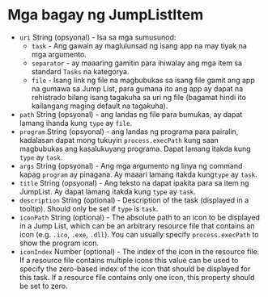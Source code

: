# Mga bagay ng JumpListItem

* `uri` String (opsyonal) - Isa sa mga sumusunod: 
  * `task` - Ang gawain ay maglulunsad ng isang app na may tiyak na mga argumento.
  * `separator` - ay maaaring gamitin para ihiwalay ang mga item sa standard `Tasks` na kategorya.
  * `file` - Isang link ng file na magbubukas sa isang file gamit ang app na gumawa sa Jump List, para gumana ito ang app ay dapat na rehistrado bilang isang tagakuha sa uri ng file (bagamat hindi ito kailangang maging default na tagakuha).
* `path` String (opsyonal) - ang landas ng file para bumukas, ay dapat lamang ihanda kung `type` ay `file`.
* `program` String (opsyonal) - ang landas ng programa para pairalin, kadalasan dapat mong tukuyin `process.execPath` kung saan magbubukas ang kasalukuyang programa. Dapat lamang itakda kung `type` ay `task`.
* `args` String (opsyonal) - Ang mga argumento ng linya ng command kapag `program` ay pinagana. Ay maaari lamang itakda kung`type` ay `task`.
* `title` String (opsyonal) - Ang teksto na dapat ipakita para sa item ng JumpList. Ay dapat lamang itakda kung `type` ay `task`.
* `description` String (optional) - Description of the task (displayed in a tooltip). Should only be set if `type` is `task`.
* `iconPath` String (optional) - The absolute path to an icon to be displayed in a Jump List, which can be an arbitrary resource file that contains an icon (e.g. `.ico`, `.exe`, `.dll`). You can usually specify `process.execPath` to show the program icon.
* `iconIndex` Number (optional) - The index of the icon in the resource file. If a resource file contains multiple icons this value can be used to specify the zero-based index of the icon that should be displayed for this task. If a resource file contains only one icon, this property should be set to zero.